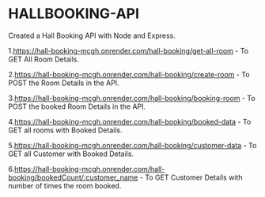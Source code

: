 # HALLBOOKING-API


Created a Hall Booking API with Node and Express.

1.https://hall-booking-mcgh.onrender.com/hall-booking/get-all-room - To GET All Room Details.

2.https://hall-booking-mcgh.onrender.com/hall-booking/create-room - To POST the Room Details in the API.

3.https://hall-booking-mcgh.onrender.com/hall-booking/booking-room - To POST the booked Room Details in the API.

4.https://hall-booking-mcgh.onrender.com/hall-booking/booked-data - To GET all rooms with Booked Details.

5.https://hall-booking-mcgh.onrender.com/hall-booking/customer-data - To GET all Customer with Booked Details.

6.https://hall-booking-mcgh.onrender.com/hall-booking/bookedCount/:customer_name - To GET Customer Details with number of times the room booked.
